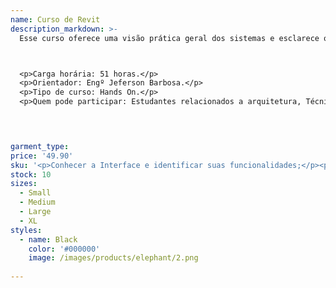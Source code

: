 ```yaml
---
name: Curso de Revit
description_markdown: >-
  Esse curso oferece uma visão prática geral dos sistemas e esclarece o funcionamento dos principais comandos básicos e avançados do REVIT.



  <p>Carga horária: 51 horas.</p>
  <p>Orientador: Engº Jeferson Barbosa.</p>
  <p>Tipo de curso: Hands On.</p>
  <p>Quem pode participar: Estudantes relacionados a arquitetura, Técnico em edificações, graduandos e graduados em Engenharia e Arquitetura, Desenhistas e Projetistas em CAD, Usuários em tecnologia BIM e demais interessados.</p>



  
garment_type:
price: '49.90'
sku: '<p>Conhecer a Interface e identificar suas funcionalidades;</p><p>•  Utilizar os comandos de criação e edição;</p><p>•  Modelar paredes, pisos, forros e telhados;</p><p>• Inserir portas, janelas entre outros;</p><p>•  Inserir componentes: mobiliários, vegetação e afins;</p><p>•  Criar terrenos por pontos e curvas de nível;</p><p>•  Navegar entre as diversas vistas do projeto;</p><p>• Inserir iluminação, câmeras e renderizar;</p><p>• Inserir anotações em geral;</p><p>• Criar arquivo para impressão;</p><p>• E muito mais!</p>'
stock: 10
sizes:
  - Small
  - Medium
  - Large
  - XL
styles:
  - name: Black
    color: '#000000'
    image: /images/products/elephant/2.png
  
---
```

